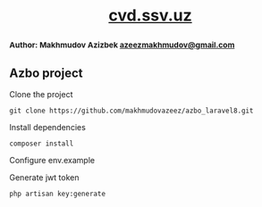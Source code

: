 # <p align="center"><a href="https://cvd.ssv.uz" target="_blank"> cvd.ssv.uz </a></p>

### <sub>Author: Makhmudov Azizbek <azeezmakhmudov@gmail.com></sub>

## Azbo project

Clone the project
```` 
git clone https://github.com/makhmudovazeez/azbo_laravel8.git
````

Install dependencies
```` 
composer install
````

Configure env.example

Generate jwt token

```` 
php artisan key:generate
````

